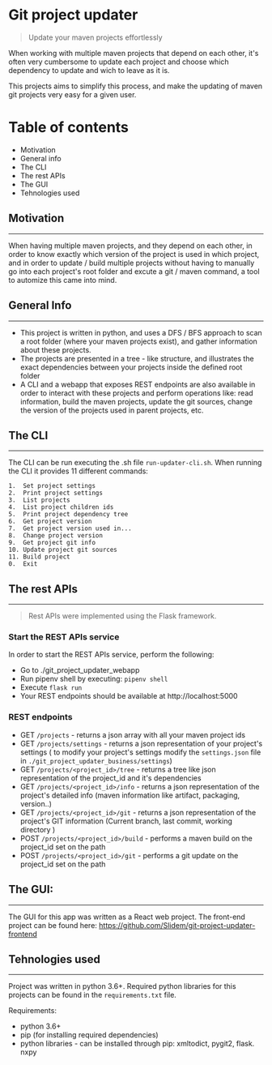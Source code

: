 # Git project updater

> Update your maven projects effortlessly

When working with multiple maven projects that depend on each other, it's often very cumbersome to
update each project and choose which dependency to update and wich to leave as it is.

This projects aims to simplify this process, and make the updating of maven git projects very easy for a given user.

# Table of contents

- Motivation
- General info
- The CLI
- The rest APIs
- The GUI
- Tehnologies used

## Motivation

---

When having multiple maven projects, and they depend on each other, in order to know exactly which version of the project is used in which project, and in order to update / build multiple projects without having to manually go into each project's root folder and excute a git / maven command, a tool to automize this came into mind.

## General Info

---

- This project is written in python, and uses a DFS / BFS approach to scan a root folder (where your maven projects exist), and gather information about these projects.
- The projects are presented in a tree - like structure, and illustrates the exact dependencies between your projects inside the defined root folder
- A CLI and a webapp that exposes REST endpoints are also available in order to interact with these projects and perform operations like: read information, build the maven projects, update the git sources, change the version of the projects used in parent projects, etc.

## The CLI

---

The CLI can be run executing the .sh file `run-updater-cli.sh`.
When running the CLI it provides 11 different commands:

    1.  Set project settings
    2.  Print project settings
    3.  List projects
    4.  List project children ids
    5.  Print project dependency tree
    6.  Get project version
    7.  Get project version used in...
    8.  Change project version
    9.  Get project git info
    10. Update project git sources
    11. Build project
    0.  Exit

## The rest APIs

---

> Rest APIs were implemented using the Flask framework.

### Start the REST APIs service

In order to start the REST APIs service, perform the following:

- Go to ./git_project_updater_webapp
- Run pipenv shell by executing: `pipenv shell`
- Execute `flask run`
- Your REST endpoints should be available at http://localhost:5000

### REST endpoints

- GET `/projects` - returns a json array with all your maven project ids
- GET `/projects/settings` - returns a json representation of your project's settings ( to modify your project's settings modify the `settings.json` file in `./git_project_updater_business/settings`)
- GET `/projects/<project_id>/tree` - returns a tree like json representation of the project_id and it's dependencies
- GET `/projects/<project_id>/info` - returns a json representation of the project's detailed info (maven information like artifact, packaging, version..)
- GET `/projects/<project_id>/git` - returns a json representation of the project's GIT information (Current branch, last commit, working directory )
- POST `/projects/<project_id>/build` - performs a maven build on the project_id set on the path
- POST `/projects/<project_id>/git` - performs a git update on the project_id set on the path

## The GUI:

---

The GUI for this app was written as a React web project. The front-end project can be found here:
https://github.com/Slidem/git-project-updater-frontend

## Tehnologies used

---

Project was written in python 3.6+. Required python libraries for this projects can be found in the `requirements.txt` file.

Requirements:

- python 3.6+
- pip (for installing required dependencies)
- python libraries - can be installed through pip: xmltodict, pygit2, flask. nxpy
